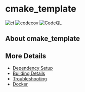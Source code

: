 # cmake_template

[![ci](https://github.com/botirakhmedov/cmake_template/actions/workflows/ci.yml/badge.svg)](https://github.com/botirakhmedov/cmake_template/actions/workflows/ci.yml)
[![codecov](https://codecov.io/gh/botirakhmedov/cmake_template/branch/main/graph/badge.svg)](https://codecov.io/gh/botirakhmedov/cmake_template)
[![CodeQL](https://github.com/botirakhmedov/cmake_template/actions/workflows/codeql-analysis.yml/badge.svg)](https://github.com/botirakhmedov/cmake_template/actions/workflows/codeql-analysis.yml)

## About cmake_template



## More Details

 * [Dependency Setup](README_dependencies.md)
 * [Building Details](README_building.md)
 * [Troubleshooting](README_troubleshooting.md)
 * [Docker](README_docker.md)
